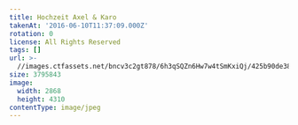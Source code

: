 ```yaml
---
title: Hochzeit Axel & Karo
takenAt: '2016-06-10T11:37:09.000Z'
rotation: 0
license: All Rights Reserved
tags: []
url: >-
  //images.ctfassets.net/bncv3c2gt878/6h3qSQZn6Hw7w4tSmKxiQj/425b90de38715414aa499c2257b52990/hochzeit-axel--karo_28178294935_o
size: 3795843
image:
  width: 2868
  height: 4310
contentType: image/jpeg
---
```


